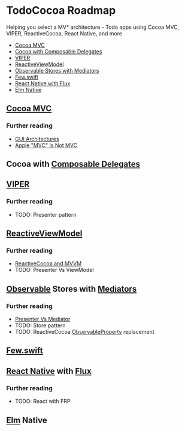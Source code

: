 # TodoCocoa Roadmap
Helping you select a MV* architecture - Todo apps using Cocoa MVC, VIPER, ReactiveCocoa, React Native, and more
<!-- MarkdownTOC autolink=true bracket=round -->

- [Cocoa MVC](#cocoa-mvc)
- [Cocoa with Composable Delegates](#cocoa-with-composable-delegates)
- [VIPER](#viper)
- [ReactiveViewModel](#reactiveviewmodel)
- [Observable Stores with Mediators](#observable-stores-with-mediators)
- [Few.swift](#fewswift)
- [React Native with Flux](#react-native-with-flux)
- [Elm Native](#elm-native)

<!-- /MarkdownTOC -->

## [Cocoa MVC](https://developer.apple.com/library/mac/documentation/General/Conceptual/CocoaEncyclopedia/Model-View-Controller/Model-View-Controller.html)
### Further reading
- [GUI Architectures](http://martinfowler.com/eaaDev/uiArchs.html)
- [Apple "MVC" Is Not MVC](http://blog.metaobject.com/2015/04/model-widget-controller-mwc-aka-apple.html)

## Cocoa with [Composable Delegates](http://www.objc.io/snippets/22.html)

## [VIPER](http://www.objc.io/issue-13/viper.html)
### Further reading
- TODO: Presenter pattern

## [ReactiveViewModel](https://github.com/ReactiveCocoa/ReactiveViewModel/blob/master/README.md)
### Further reading
- [ReactiveCocoa and MVVM](http://www.sprynthesis.com/2014/12/06/reactivecocoa-mvvm-introduction/)
- TODO: Presenter Vs ViewModel

## [Observable](https://github.com/slazyk/Observable-Swift/blob/master/README.md) Stores with [Mediators](https://github.com/WebAppSolutionInc/flow-mvc/wiki/MVCS-Architecture)
### Further reading
- [Presenter Vs Mediator](http://blog.lab49.com/archives/5387)
- TODO: Store pattern
- TODO: ReactiveCocoa [ObservableProperty](https://github.com/ReactiveCocoa/ReactiveCocoa/commit/6399058f6a3cda7fae452b7abff6934a949c3cc9#diff-75c14156f339f43894d3022c04b8abf2) replacement

## [Few.swift](https://github.com/joshaber/Few.swift)

## [React Native](https://facebook.github.io/react-native/) with [Flux](https://facebook.github.io/flux/docs/overview.html)
### Further reading
- TODO: React with FRP

## [Elm](https://github.com/evancz/elm-architecture-tutorial#the-elm-architecture) Native
